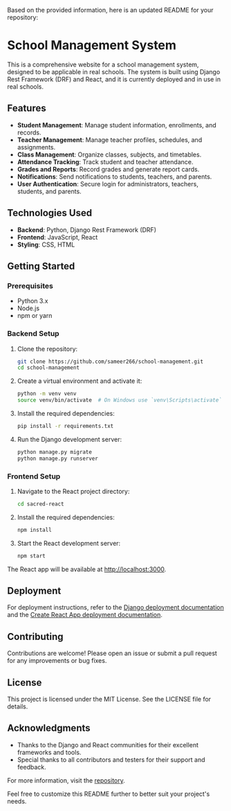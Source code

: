 Based on the provided information, here is an updated README for your repository:

# School Management System

This is a comprehensive website for a school management system, designed to be applicable in real schools. The system is built using Django Rest Framework (DRF) and React, and it is currently deployed and in use in real schools.

## Features

- **Student Management**: Manage student information, enrollments, and records.
- **Teacher Management**: Manage teacher profiles, schedules, and assignments.
- **Class Management**: Organize classes, subjects, and timetables.
- **Attendance Tracking**: Track student and teacher attendance.
- **Grades and Reports**: Record grades and generate report cards.
- **Notifications**: Send notifications to students, teachers, and parents.
- **User Authentication**: Secure login for administrators, teachers, students, and parents.

## Technologies Used

- **Backend**: Python, Django Rest Framework (DRF)
- **Frontend**: JavaScript, React
- **Styling**: CSS, HTML

## Getting Started

### Prerequisites

- Python 3.x
- Node.js
- npm or yarn

### Backend Setup

1. Clone the repository:
   ```bash
   git clone https://github.com/sameer266/school-management.git
   cd school-management
   ```

2. Create a virtual environment and activate it:
   ```bash
   python -m venv venv
   source venv/bin/activate  # On Windows use `venv\Scripts\activate`
   ```

3. Install the required dependencies:
   ```bash
   pip install -r requirements.txt
   ```

4. Run the Django development server:
   ```bash
   python manage.py migrate
   python manage.py runserver
   ```

### Frontend Setup

1. Navigate to the React project directory:
   ```bash
   cd sacred-react
   ```

2. Install the required dependencies:
   ```bash
   npm install
   ```

3. Start the React development server:
   ```bash
   npm start
   ```

The React app will be available at [http://localhost:3000](http://localhost:3000).

## Deployment

For deployment instructions, refer to the [Django deployment documentation](https://docs.djangoproject.com/en/stable/howto/deployment/) and the [Create React App deployment documentation](https://facebook.github.io/create-react-app/docs/deployment).

## Contributing

Contributions are welcome! Please open an issue or submit a pull request for any improvements or bug fixes.

## License

This project is licensed under the MIT License. See the LICENSE file for details.

## Acknowledgments

- Thanks to the Django and React communities for their excellent frameworks and tools.
- Special thanks to all contributors and testers for their support and feedback.

For more information, visit the [repository](https://github.com/sameer266/school-management).

Feel free to customize this README further to better suit your project's needs.
